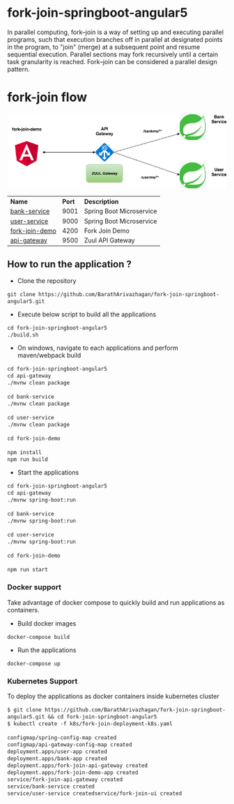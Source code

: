 # fork-join-springboot-angular5

In parallel computing, fork–join is a way of setting up and executing parallel programs, such that execution branches off in parallel at designated points in the program, to "join" (merge) at a subsequent point and resume sequential execution. Parallel sections may fork recursively until a certain task granularity is reached. Fork–join can be considered a parallel design pattern.

# fork-join flow


![fork join](images/forkjoin.png)

<table>
 <tr>
    <th style="text-align:left">Name</th>
    <th style="text-align:left">Port</th> 
    <th style="text-align:left">Description</th>
  </tr>
  <tr>
    <td><a href="https://github.com/BarathArivazhagan/fork-join-springboot-angular5/tree/master/bank-service"> bank-service</a></td>
    <td>9001</td>
    <td>Spring Boot Microservice</td>
  </tr>
  <tr>
    <td><a href="https://github.com/BarathArivazhagan/fork-join-springboot-angular5/tree/master/user-service">user-service</a></td>
    <td>9000</td>
    <td>Spring Boot Microservice</td>
  </tr>
  <tr>
    <td><a href="https://github.com/BarathArivazhagan/fork-join-springboot-angular5/tree/master/fork-join-demo">fork-join-demo</a></td>
    <td>4200</td>
    <td>Fork Join Demo</td>
  </tr>
  <tr>
    <td><a href="https://github.com/BarathArivazhagan/fork-join-springboot-angular5/tree/master/api-gateway">api-gateway</a></td>
    <td>9500</td>
    <td>Zuul API Gateway</td>
  </tr>
  
</table>

## How to run the application ?

* Clone the repository

```
git clone https://github.com/BarathArivazhagan/fork-join-springboot-angular5.git
```

* Execute below script to build all the applications

```
cd fork-join-springboot-angular5
./build.sh

```
* On windows, navigate to each applications and perform maven/webpack build

```
cd fork-join-springboot-angular5
cd api-gateway 
./mvnw clean package

cd bank-service
./mvnw clean package

cd user-service
./mvnw clean package

cd fork-join-demo

npm install
npm run build

```

* Start the applications

```
cd fork-join-springboot-angular5
cd api-gateway 
./mvnw spring-boot:run

cd bank-service
./mvnw spring-boot:run

cd user-service
./mvnw spring-boot:run

cd fork-join-demo

npm run start

```

### Docker support

Take advantage of docker compose to quickly build and run applications as containers.

* Build docker images

```
docker-compose build
```

* Run the applications

```
docker-compose up
```

### Kubernetes Support

To deploy the applications as docker containers inside kubernetes cluster

```
$ git clone https://github.com/BarathArivazhagan/fork-join-springboot-angular5.git && cd fork-join-springboot-angular5
$ kubectl create -f k8s/fork-join-deployment-k8s.yaml

configmap/spring-config-map created
configmap/api-gateway-config-map created
deployment.apps/user-app created
deployment.apps/bank-app created
deployment.apps/fork-join-api-gateway created
deployment.apps/fork-join-demo-app created
service/fork-join-api-gateway created
service/bank-service created
service/user-service createdservice/fork-join-ui created
```
